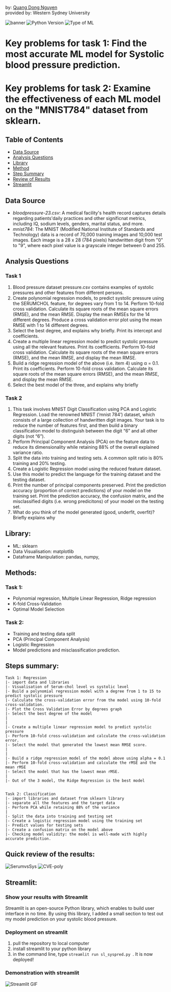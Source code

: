by: [Quang Dong Nguyen](https://github.com/Quang2003-SpicyCarrot)  
provided by: Western Sydney University

![banner](GitImage/SystolicPressure_banner.jpg)
![Python Version](https://img.shields.io/badge/Python%20version-3.12%2B-pearl)
![Type of ML](https://img.shields.io/badge/Type%20of%20ML-Regression%20&%20Classification-red)  

# Key problems for task 1: Find the most accurate ML model for Systolic blood pressure prediction.
# Key problems for task 2: Examine the effectiveness of each ML model on the "MNIST784" dataset from sklearn.

## Table of Contents
- [Data Source](#data-source)
- [Analysis Questions](#analysis-questions)
- [Library](#library)
- [Method](#methods)
- [Step Summary](#steps-summary)
- [Review of Results](#quick-review-of-the-results)
- [Streamlit](#Streamlit)



## Data Source
- *bloodpressure-23.csv*: A medical facility's health record captures details regarding patients'daily practices and other significnat metrics, including IQ, sodium levels,
genders, marital status, and more.
- *mnist784*: The MNIST (Modified National Institute of Standards and Technology) data is a record of 70,000 training images and 10,000 test images.
Each image is a 28 x 28 (784 pixels) handwritten digit from "0" to "9", where each pixel value is a grayscale integer between 0 and 255.


## Analysis Questions
### Task 1
1. Blood pressure dataset pressure.csv contains examples of systolic pressures and
other features from different persons.
2. Create polynomial regression models, to predict systolic pressure using the SERUMCHOL feature, for degrees vary from 1 to 14. Perform 10-fold cross validation.
Calculate its square roots of the mean square errors (RMSE), and the mean RMSE.
Display the mean RMSEs for the 14 different degrees. Produce a cross validation
error plot using the mean RMSE with 1 to 14 different degrees.
3. Select the best degree, and explains why briefly. Print its intercept and coefficients.
4. Create a multiple linear regression model to predict systolic pressure using all the
relevant features. Print its coefficients. Perform 10-fold cross validation. Calculate
its square roots of the mean square errors (RMSE), and the mean RMSE, and display
the mean RMSE.
5. Build a ridge regression model of the above (i.e. item 4) using α = 0.1. Print its
coefficients. Perform 10-fold cross validation. Calculate its square roots of the mean
square errors (RMSE), and the mean RMSE, and display the mean RMSE.
6. Select the best model of the three, and explains why briefly

### Task 2
1. This task involves MNIST Digit Classification using PCA and Logistic Regression.
Load the renowned MNIST (’mnist 784’) dataset, which consists of a large collection
of handwritten digit images. Your task is to reduce the number of features first, and
then build a binary classification model to distinguish between the digit “6” and all
other digits (not “6”).
2. Perform Principal Component Analysis (PCA) on the feature data to reduce its dimensionality while retaining 88% of the overall explained variance ratio.
3. Split the data into training and testing sets. A common split ratio is 80% training
and 20% testing.
4. Create a Logistic Regression model using the reduced feature dataset.
5. Use this model to predict the language for the training dataset and the testing
dataset.
6. Print the number of principal components preserved. Print the prediction accuracy
(proportion of correct predictions) of your model on the training set. Print the
prediction accuracy, the confusion matrix, and the misclassified digits (i.e. wrong
predicitons) of your model on the testing set.
7. What do you think of the model generated (good, underfit, overfit)? Briefly explains
why


## Library:
- ML: sklearn
- Data Visualisation: matplotlib
- Dataframe Manipulation: pandas, numpy, 

## Methods:
### Task 1:
- Polynomial regression, Multiple Linear Regression, Ridge regression
- K-fold Cross-Validation 
- Optimal Model Selection

### Task 2:
- Training and testing data split
- PCA (Principal Component Analysis)
- Logistic Regression
- Model predictions and misclassification prediction.


## Steps summary:
```
Task 1: Regression
|- import data and libraries
|- Visualisation of Serum-chol level vs systolic level
|- Build a polynomial regression model with a degree from 1 to 15 to predict systolic pressure
|- Calculate the cross-validation error from the model using 10-fold cross-validation.
|- Plot the Cross Validation Error by degrees graph
|- Select the best degree of the model
|
| 
|- Create a multiple linear regression model to predict systolic pressure
|- Perform 10-fold cross-validation and calculate the cross-validation error.
|- Select the model that generated the lowest mean RMSE score.
|
|
|- Build a ridge regression model of the model above using alpha = 0.1
|- Perform 10-fold cross-validation and calculate the rMSE and the mean rMSE
|- Select the model that has the lowest mean rMSE.
|
|- Out of the 3 model, the Ridge Regression is the best model


Task 2: Classification
|- import libraries and dataset from sklearn library
|- separate all the features and the target data
|- Perform PCA while retaining 88% of the variance
|
|- Split the data into training and testing set
|- Create a logistic regression model using the training set
|- Predict values for testing sets
|- Create a confusion matrix on the model above
|- Checking model validity: the model is well-made with highly accurate prediction.

```


## Quick review of the results:
![SerumvsSys](GitImage/Serum-Chol%20vs%20Systolic.png)
![CVE-poly](GitImage/Cross-VE-Polynomial.png)


## Streamlit:
### Show your results with Streamlit
Streamlit is an open-source Python library, which enables to build user interface in no time. By using this library, I added a small section to 
test out my model prediction on your systolic blood pressure. 

### Deployment on streamlit
1. pull the repository to local computer
2. install streamlit to your python library
3. in the command line, type ```streamlit run sl_syspred.py ```. It is now deployed!

### Demonstration with streamlit
![Streamlit GIF](GitImage/Streamlit_sys-ezgif.com-crop.gif)